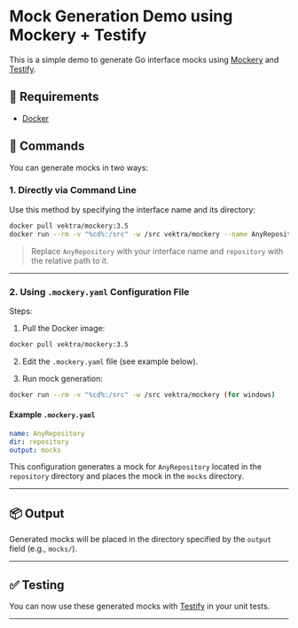 # Mock Generation Demo using Mockery + Testify

This is a simple demo to generate Go interface mocks using [Mockery](https://github.com/vektra/mockery) and [Testify](https://github.com/stretchr/testify).

## 🧰 Requirements

- [Docker](https://www.docker.com/)

## 🚀 Commands

You can generate mocks in two ways:

### 1. Directly via Command Line

Use this method by specifying the interface name and its directory:

```bash
docker pull vektra/mockery:3.5
docker run --rm -v "%cd%:/src" -w /src vektra/mockery --name AnyRepository --dir=repository (for windows)
```

> Replace `AnyRepository` with your interface name and `repository` with the relative path to it.

---

### 2. Using `.mockery.yaml` Configuration File

Steps:

1. Pull the Docker image:

```bash
docker pull vektra/mockery:3.5
```

2. Edit the `.mockery.yaml` file (see example below).

3. Run mock generation:

```bash
docker run --rm -v "%cd%:/src" -w /src vektra/mockery (for windows)
```

#### Example `.mockery.yaml`

```yaml
name: AnyRepository
dir: repository
output: mocks
```

This configuration generates a mock for `AnyRepository` located in the `repository` directory and places the mock in the `mocks` directory.

---

## 📦 Output

Generated mocks will be placed in the directory specified by the `output` field (e.g., `mocks/`).

---

## ✅ Testing

You can now use these generated mocks with [Testify](https://github.com/stretchr/testify) in your unit tests.

---